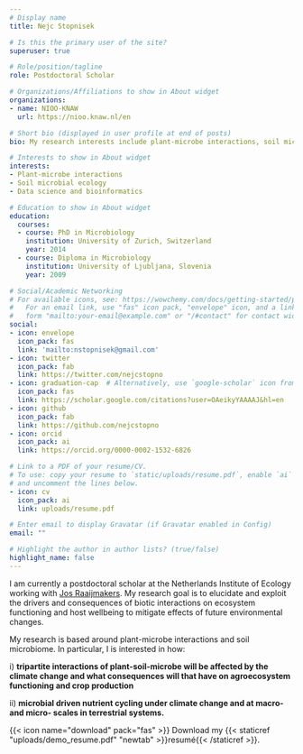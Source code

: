 ```yaml
---
# Display name
title: Nejc Stopnisek

# Is this the primary user of the site?
superuser: true

# Role/position/tagline
role: Postdoctoral Scholar

# Organizations/Affiliations to show in About widget
organizations:
- name: NIOO-KNAW
  url: https://nioo.knaw.nl/en

# Short bio (displayed in user profile at end of posts)
bio: My research interests include plant-microbe interactions, soil microbial ecology and nutrient cycling.

# Interests to show in About widget
interests:
- Plant-microbe interactions
- Soil microbial ecology
- Data science and bioinformatics

# Education to show in About widget
education:
  courses:
  - course: PhD in Microbiology
    institution: University of Zurich, Switzerland
    year: 2014
  - course: Diploma in Microbiology
    institution: University of Ljubljana, Slovenia
    year: 2009

# Social/Academic Networking
# For available icons, see: https://wowchemy.com/docs/getting-started/page-builder/#icons
#   For an email link, use "fas" icon pack, "envelope" icon, and a link in the
#   form "mailto:your-email@example.com" or "/#contact" for contact widget.
social:
- icon: envelope
  icon_pack: fas
  link: 'mailto:nstopnisek@gmail.com'
- icon: twitter
  icon_pack: fab
  link: https://twitter.com/nejcstopno
- icon: graduation-cap  # Alternatively, use `google-scholar` icon from `ai` icon pack
  icon_pack: fas
  link: https://scholar.google.com/citations?user=OAeikyYAAAAJ&hl=en
- icon: github
  icon_pack: fab
  link: https://github.com/nejcstopno
- icon: orcid
  icon_pack: ai
  link: https://orcid.org/0000-0002-1532-6826

# Link to a PDF of your resume/CV.
# To use: copy your resume to `static/uploads/resume.pdf`, enable `ai` icons in `params.toml`, 
# and uncomment the lines below.
- icon: cv
  icon_pack: ai
  link: uploads/resume.pdf

# Enter email to display Gravatar (if Gravatar enabled in Config)
email: ""

# Highlight the author in author lists? (true/false)
highlight_name: false
---
```


I am currently a postdoctoral scholar at the Netherlands Institute of Ecology working with [Jos Raaijmakers](https://nioo.knaw.nl/en/employees/jos-raaijmakers). My research goal is to elucidate and exploit the drivers and consequences of biotic interactions on ecosystem functioning and host wellbeing to mitigate effects of future environmental changes. 

My research is based around plant-microbe interactions and soil microbiome. In particular, I is interested in how: 

i) __tripartite interactions of plant-soil-microbe will be affected by the climate change and what consequences will that have on agroecosystem functioning and crop production__

ii) __microbial driven nutrient cycling under climate change and at macro- and micro- scales in terrestrial systems.__

{{< icon name="download" pack="fas" >}} Download my {{< staticref "uploads/demo_resume.pdf" "newtab" >}}resumé{{< /staticref >}}.

